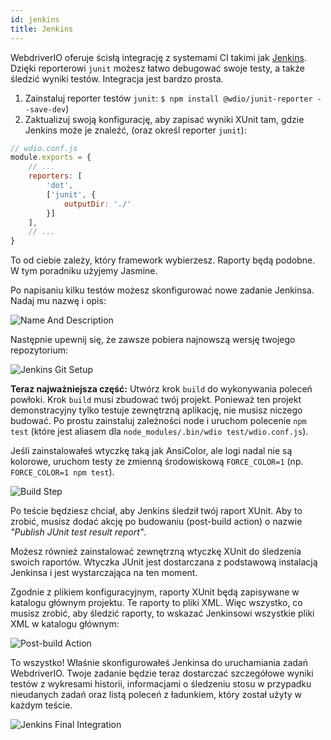 ```yaml
---
id: jenkins
title: Jenkins
---
```


WebdriverIO oferuje ścisłą integrację z systemami CI takimi jak [Jenkins](https://jenkins-ci.org). Dzięki reporterowi `junit` możesz łatwo debugować swoje testy, a także śledzić wyniki testów. Integracja jest bardzo prosta.

1. Zainstaluj reporter testów `junit`: `$ npm install @wdio/junit-reporter --save-dev`)
1. Zaktualizuj swoją konfigurację, aby zapisać wyniki XUnit tam, gdzie Jenkins może je znaleźć,
    (oraz określ reporter `junit`):

```js
// wdio.conf.js
module.exports = {
    // ...
    reporters: [
        'dot',
        ['junit', {
            outputDir: './'
        }]
    ],
    // ...
}
```

To od ciebie zależy, który framework wybierzesz. Raporty będą podobne.
W tym poradniku użyjemy Jasmine.

Po napisaniu kilku testów możesz skonfigurować nowe zadanie Jenkinsa. Nadaj mu nazwę i opis:

![Name And Description](/img/jenkins/jobname.png "Name And Description")

Następnie upewnij się, że zawsze pobiera najnowszą wersję twojego repozytorium:

![Jenkins Git Setup](/img/jenkins/gitsetup.png "Jenkins Git Setup")

**Teraz najważniejsza część:** Utwórz krok `build` do wykonywania poleceń powłoki. Krok `build` musi zbudować twój projekt. Ponieważ ten projekt demonstracyjny tylko testuje zewnętrzną aplikację, nie musisz niczego budować. Po prostu zainstaluj zależności node i uruchom polecenie `npm test` (które jest aliasem dla `node_modules/.bin/wdio test/wdio.conf.js`).

Jeśli zainstalowałeś wtyczkę taką jak AnsiColor, ale logi nadal nie są kolorowe, uruchom testy ze zmienną środowiskową `FORCE_COLOR=1` (np. `FORCE_COLOR=1 npm test`).

![Build Step](/img/jenkins/runjob.png "Build Step")

Po teście będziesz chciał, aby Jenkins śledził twój raport XUnit. Aby to zrobić, musisz dodać akcję po budowaniu (post-build action) o nazwie _"Publish JUnit test result report"_.

Możesz również zainstalować zewnętrzną wtyczkę XUnit do śledzenia swoich raportów. Wtyczka JUnit jest dostarczana z podstawową instalacją Jenkinsa i jest wystarczająca na ten moment.

Zgodnie z plikiem konfiguracyjnym, raporty XUnit będą zapisywane w katalogu głównym projektu. Te raporty to pliki XML. Więc wszystko, co musisz zrobić, aby śledzić raporty, to wskazać Jenkinsowi wszystkie pliki XML w katalogu głównym:

![Post-build Action](/img/jenkins/postjob.png "Post-build Action")

To wszystko! Właśnie skonfigurowałeś Jenkinsa do uruchamiania zadań WebdriverIO. Twoje zadanie będzie teraz dostarczać szczegółowe wyniki testów z wykresami historii, informacjami o śledzeniu stosu w przypadku nieudanych zadań oraz listą poleceń z ładunkiem, który został użyty w każdym teście.

![Jenkins Final Integration](/img/jenkins/final.png "Jenkins Final Integration")